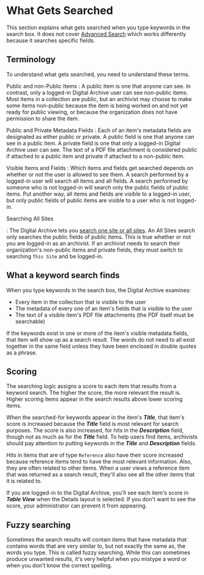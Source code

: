
# What Gets Searched

This section explains what gets searched when you type keywords in the search box.
It does not cover [Advanced Search](/user/how-to-search/#advanced-search) which works
differently because it searches specific fields.

## Terminology

To understand what gets searched, you need to understand these terms.

Public and non-Public Items
:   A public item is one that anyone can see. In contrast, only a logged-in Digital Archive user
    can see non-public items. Most items in a collection are public, but an archivist may choose
    to make some items non-public because the item is being worked on and not yet
    ready for public viewing, or because the organization does not have permission to share the item.

Public and Private Metadata Fields
:   Each of an item's metadata fields are designated as either public or private.
    A public field is one that anyone can see in a public item. A private field is one
    that only a logged-in Digital Archive user can see. The text of a PDF file attachment
    is considered public if attached to a public item and private if attached to a
    non-public item.

Visible Items and Fields
:   Which items and fields get searched depends on whether or not the user is allowed to see them.
    A search performed by a logged-in user will search all items and all fields.
    A search performed by someone who is not logged-in will search only the public fields of
    public items. Put another way, all items and fields are visible to a logged-in user, but
    only public fields of public items are visible to a user who is not logged-in.

Searching All Sites

:   The Digital Archive lets you [search one site or all sites](/user/how-to-search/#search-one-site-or-all-sites).
    An All Sites search only searches the public fields of public items. This is true whether or not you are
    logged-in as an archivist. If an archivist needs to search their organization's
    non-public items and private fields, they must switch to searching `This Site` and be logged-in.

## What a keyword search finds

When you type keywords in the search box, the Digital Archive examines:

-   Every item in the collection that is visible to the user
-   The metadata of every one of an item's fields that is visible to the user
-   The text of a visible item's PDF file attachments (the PDF itself must be searchable)

If the keywords exist in one or more of the item's visible metadata fields, that item will show
up as a search result. The words do not need to all exist together in the same field unless
they have been enclosed in double quotes as a phrase.


## Scoring

The searching logic assigns a score to each item that results from a keyword search.
The higher the score, the more relevant the result is. Higher scoring items appear in the
search results above lower scoring items.

When the searched-for keywords appear in the item's **_Title_**, that item's score is increased because the 
**_Title_** field is most relevant for search purposes. The score is also increased, for hits
in the **_Description_** field, though not as much as for the **_Title_** field. To help users find items,
archivists should pay attention to putting keywords in the **_Title_**
and **_Description_** fields.

Hits in items that are of type `Reference` also have their score increased because reference items tend to have
the most relevant information. Also, they are often related to other items. When a user views a
reference item that was returned as a search result, they'll also see all the other items that it
is related to.

If you are logged-in to the Digital Archive,
you'll see each item's score in **_Table View_** when the Details layout is selected.
If you don't want to see the score, your administrator can prevent it from appearing.

## Fuzzy searching

Sometimes the search results will contain items that have metadata that contains words that
are very similar to, but not exactly the same as, the words you type. This is called fuzzy searching.
While this can sometimes produce unwanted results, it's very helpful when you mistype a word or when
you don't know the correct spelling.



